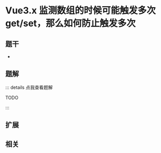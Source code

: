 # Vue3.x 监测数组的时候可能触发多次 get/set，那么如何防止触发多次


## 题干

- 



## 题解

::: details 点我查看题解

  TODO

:::



## 扩展



## 相关
